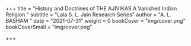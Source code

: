 +++
title = "History and Doctrines of THE AJIVIKAS A Vanished Indian Religion "
subtitle = "Lala S. L. Jain Research Series"
author = "A. L. BASHAM  "
date = "2021-07-31"
weight = 0
bookCover = "img/cover.png"
bookCoverSmall = "img/cover.png"

+++